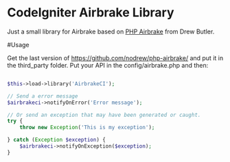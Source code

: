 CodeIgniter Airbrake Library
============================

Just a small library for Airbrake based on [PHP Airbrake](https://raw.github.com/nodrew/php-airbrake/) from Drew Butler.

#Usage

Get the last version of https://github.com/nodrew/php-airbrake/ and put it in the third_party folder.
Put your API in the config/airbrake.php and then:

```php

$this->load->library('AirbrakeCI');

// Send a error message
$airbrakeci->notifyOnError('Error message'); 

// Or send an exception that may have been generated or caught.
try {
    throw new Exception('This is my exception');

} catch (Exception $exception) {
    $airbrakeci->notifyOnException($exception);
}

```

